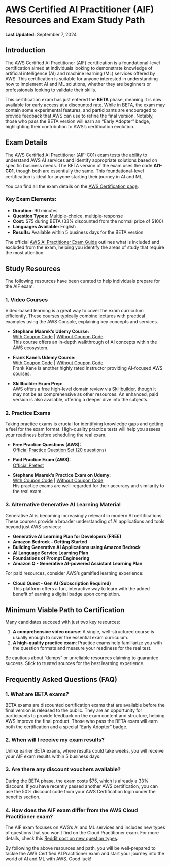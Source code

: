# AWS Certified AI Practitioner (AIF) Resources and Exam Study Path

**Last Updated:** September 7, 2024

## Introduction

The AWS Certified AI Practitioner (AIF) certification is a foundational-level certification aimed at individuals looking to demonstrate knowledge of artificial intelligence (AI) and machine learning (ML) services offered by AWS. This certification is suitable for anyone interested in understanding how to implement AI and ML solutions, whether they are beginners or professionals looking to validate their skills.

This certification exam has just entered the **BETA** phase, meaning it is now available for early access at a discounted rate. While in BETA, the exam may contain some experimental features, and participants are encouraged to provide feedback that AWS can use to refine the final version. Notably, those who pass the BETA version will earn an “Early Adopter” badge, highlighting their contribution to AWS’s certification evolution.

## Exam Details

The AWS Certified AI Practitioner (AIF-C01) exam tests the ability to understand AWS AI services and identify appropriate solutions based on specific business needs. The BETA version of the exam uses the code **AI1-C01**, though both are essentially the same. This foundational-level certification is ideal for anyone starting their journey in AI and ML.

You can find all the exam details on the [AWS Certification page](https://aws.amazon.com/certification/certified-ai-practitioner/).

### Key Exam Elements:
- **Duration:** 90 minutes
- **Question Types:** Multiple-choice, multiple-response
- **Cost:** $75 during BETA (33% discounted from the normal price of $100)
- **Languages Available:** English
- **Results:** Available within 5 business days for the BETA version

The official [AWS AI Practitioner Exam Guide](https://d1.awsstatic.com/training-and-certification/docs-ai-practitioner/AWS-Certified-AI-Practitioner_Exam-Guide.pdf) outlines what is included and excluded from the exam, helping you identify the areas of study that require the most attention.

## Study Resources

The following resources have been curated to help individuals prepare for the AIF exam:

### 1. **Video Courses**
Video-based learning is a great way to cover the exam curriculum efficiently. These courses typically combine lectures with practical examples using the AWS Console, explaining key concepts and services.

- **Stephane Maarek’s Udemy Course:**  
  [With Coupon Code](https://www.udemy.com/course/aws-ai-practitioner-certified/?couponCode=AI_COURSE_UPDATED) | [Without Coupon Code](https://www.udemy.com/course/aws-ai-practitioner-certified/)  
  This course offers an in-depth walkthrough of AI concepts within the AWS ecosystem.

- **Frank Kane’s Udemy Course:**  
  [With Coupon Code](https://www.udemy.com/course/aws-certified-ai-practitioner-aif-c01-hands-on-in-depth/?couponCode=GET-AI-CERTIFIED) | [Without Coupon Code](https://www.udemy.com/course/aws-certified-ai-practitioner-aif-c01-hands-on-in-depth)  
  Frank Kane is another highly rated instructor providing AI-focused AWS courses.

- **Skillbuilder Exam Prep:**  
  AWS offers a free high-level domain review via [Skillbuilder](https://explore.skillbuilder.aws/learn/public/learning_plan/view/2193/standard-exam-prep-plan-aws-certified-ai-practitioner-aif-c01), though it may not be as comprehensive as other resources. An enhanced, paid version is also available, offering a deeper dive into the subjects.

### 2. **Practice Exams**
Taking practice exams is crucial for identifying knowledge gaps and getting a feel for the exam format. High-quality practice tests will help you assess your readiness before scheduling the real exam.

- **Free Practice Questions (AWS):**  
  [Official Practice Question Set (20 questions)](https://explore.skillbuilder.aws/learn/course/external/view/elearning/19790/exam-prep-official-practice-question-set-aws-certified-ai-practitioner-aif-c01-english)

- **Paid Practice Exam (AWS):**  
  [Official Pretest](https://explore.skillbuilder.aws/learn/course/external/view/elearning/20274/exam-prep-official-pretest-aws-certified-ai-practitioner-aif-c01-english)

- **Stephane Maarek’s Practice Exam on Udemy:**  
  [With Coupon Code](https://www.udemy.com/course/practice-exams-aws-certified-ai-practitioner/?couponCode=AI_COURSE_UPDATED) | [Without Coupon Code](https://www.udemy.com/course/practice-exams-aws-certified-ai-practitioner/)  
  His practice exams are well-regarded for their accuracy and similarity to the real exam.

### 3. **Alternative Generative AI Learning Material**
Generative AI is becoming increasingly relevant in modern AI certifications. These courses provide a broader understanding of AI applications and tools beyond just AWS services:

- **Generative AI Learning Plan for Developers (FREE)**
- **Amazon Bedrock - Getting Started**
- **Building Generative AI Applications using Amazon Bedrock**
- **AI Language Service Learning Plan**
- **Foundations of Prompt Engineering**
- **Amazon Q - Generative AI-powered Assistant Learning Plan**

For paid resources, consider AWS’s gamified learning experience:

- **Cloud Quest - Gen AI (Subscription Required)**  
  This platform offers a fun, interactive way to learn with the added benefit of earning a digital badge upon completion.

## Minimum Viable Path to Certification

Many candidates succeed with just two key resources:
1. **A comprehensive video course**: A single, well-structured course is usually enough to cover the essential exam curriculum.
2. **A high-quality practice exam**: Practice exams help familiarize you with the question formats and measure your readiness for the real test.

Be cautious about “dumps” or unreliable resources claiming to guarantee success. Stick to trusted sources for the best learning experience.

## Frequently Asked Questions (FAQ)

### 1. **What are BETA exams?**
BETA exams are discounted certification exams that are available before the final version is released to the public. They are an opportunity for participants to provide feedback on the exam content and structure, helping AWS improve the final product. Those who pass the BETA exam will earn both the certification and a special “Early Adopter” badge.

### 2. **When will I receive my exam results?**
Unlike earlier BETA exams, where results could take weeks, you will receive your AIF exam results within 5 business days.

### 3. **Are there any discount vouchers available?**
During the BETA phase, the exam costs $75, which is already a 33% discount. If you have recently passed another AWS certification, you can use the 50% discount code from your AWS Certification login under the benefits section.

### 4. **How does the AIF exam differ from the AWS Cloud Practitioner exam?**
The AIF exam focuses on AWS’s AI and ML services and includes new types of questions that you won’t find on the Cloud Practitioner exam. For more details, check this [Reddit post on new question types](https://www.reddit.com/r/AWSCertifications/comments/1ea16sa/new_question_types_for_new_exams).



By following the above resources and path, you will be well-prepared to tackle the AWS Certified AI Practitioner exam and start your journey into the world of AI and ML with AWS. Good luck!
